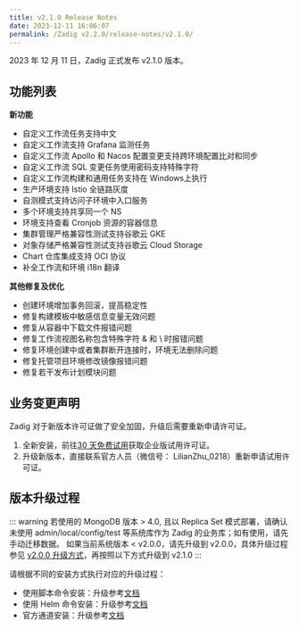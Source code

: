 ```yaml
---
title: v2.1.0 Release Notes
date: 2023-12-11 16:06:07
permalink: /Zadig v2.2.0/release-notes/v2.1.0/
---
```


2023 年 12 月 11 日，Zadig 正式发布 v2.1.0 版本。

## 功能列表
**新功能**
- 自定义工作流任务支持中文
- 自定义工作流支持 Grafana 监测任务   
- 自定义工作流 Apollo 和 Nacos 配置变更支持跨环境配置比对和同步
- 自定义工作流 SQL 变更任务使用密码支持特殊字符
- 自定义工作流构建和通用任务支持在 Windows上执行
- 生产环境支持 Istio 全链路灰度
- 自测模式支持访问子环境中入口服务 
- 多个环境支持共享同一个 NS
- 环境支持查看 Cronjob 资源的容器信息
- 集群管理严格兼容性测试支持谷歌云 GKE
- 对象存储严格兼容性测试支持谷歌云 Cloud Storage
- Chart 仓库集成支持 OCI 协议
- 补全工作流和环境 i18n 翻译

**其他修复及优化**
- 创建环境增加事务回滚，提高稳定性
- 修复构建模板中敏感信息变量无效问题
- 修复从容器中下载文件报错问题
- 修复工作流视图名称包含特殊字符 & 和 \ 时报错问题
- 修复环境创建中或者集群断开连接时，环境无法删除问题
- 修复托管项目环境修改镜像报错问题
- 修复若干发布计划模块问题


## 业务变更声明

Zadig 对于新版本许可证做了安全加固，升级后需要重新申请许可证。
1. 全新安装，前往[30 天免费试用](https://www.koderover.com/getLicense)获取企业版试用许可证。
2. 升级新版本，直接联系官方人员（微信号： LilianZhu_0218）重新申请试用许可证。


## 版本升级过程

::: warning
若使用的 MongoDB 版本 > 4.0, 且以 Replica Set 模式部署，请确认未使用 admin/local/config/test 等系统库作为 Zadig 的业务库；如有使用，请先手动迁移数据。
如果当前系统版本 < v2.0.0，请先升级到 v2.0.0，具体升级过程参见 [v2.0.0 升级方式](https://github.com/koderover/zadig-doc/blob/main/Zadig%20v2.0.0/26.%E7%89%88%E6%9C%AC%E5%8F%91%E5%B8%83%E5%8E%86%E5%8F%B2/28.v2-0-0.md#%E7%89%88%E6%9C%AC%E5%8D%87%E7%BA%A7%E8%BF%87%E7%A8%8B)，再按照以下方式升级到 v2.1.0
:::


请根据不同的安装方式执行对应的升级过程：

- 使用脚本命令安装：升级参考[文档](https://github.com/koderover/zadig-doc/blob/main/Zadig%20v2.1.0/02.%E8%BF%90%E7%BB%B4%E6%89%8B%E5%86%8C/02.%E5%9F%BA%E4%BA%8E%20K8s%20%E6%AD%A3%E5%BC%8F%E8%BF%90%E7%BB%B4/01.install-on-k8s.md#升级)
- 使用 Helm 命令安装：升级参考[文档](https://github.com/koderover/zadig-doc/blob/main/Zadig%20v2.1.0/02.%E8%BF%90%E7%BB%B4%E6%89%8B%E5%86%8C/02.%E5%9F%BA%E4%BA%8E%20K8s%20%E6%AD%A3%E5%BC%8F%E8%BF%90%E7%BB%B4/00.helm.md#升级)
- 官方通道安装：升级参考[文档](https://github.com/koderover/zadig-doc/blob/main/Zadig%20v2.1.0/02.%E8%BF%90%E7%BB%B4%E6%89%8B%E5%86%8C/02.%E5%9F%BA%E4%BA%8E%20K8s%20%E6%AD%A3%E5%BC%8F%E8%BF%90%E7%BB%B4/02.install.md#%E5%8D%87%E7%BA%A7-zadig)




